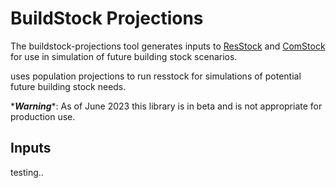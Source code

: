 # BuildStock Projections
The buildstock-projections tool generates inputs to [ResStock](https://github.com/NREL/resstock) and [ComStock](https://www.nrel.gov/buildings/comstock.html) for use in simulation of future building stock scenarios.

uses population projections to run resstock for simulations of potential future building stock needs.

\***_Warning_**\*: As of June 2023 this library is in beta and is not appropriate for production use.

## Inputs
testing..
